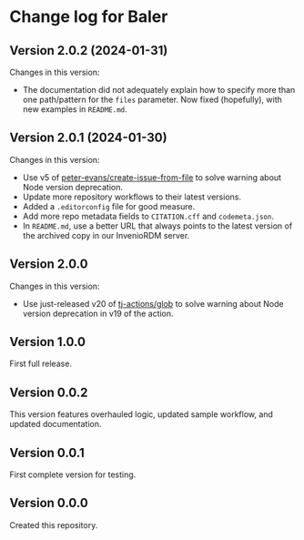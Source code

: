 # Change log for Baler

## Version 2.0.2 (2024-01-31)

Changes in this version:

* The documentation did not adequately explain how to specify more than one path/pattern for the `files` parameter. Now fixed (hopefully), with new examples in `README.md`.


## Version 2.0.1 (2024-01-30)

Changes in this version:

* Use v5 of [peter-evans/create-issue-from-file](https://github.com/peter-evans/create-issue-from-file) to solve warning about Node version deprecation.
* Update more repository workflows to their latest versions.
* Added a `.editorconfig` file for good measure.
* Add more repo metadata fields to `CITATION.cff` and `codemeta.json`.
* In `README.md`, use a better URL that always points to the latest version of the archived copy in our InvenioRDM server.


## Version 2.0.0

Changes in this version:

* Use just-released v20 of [tj-actions/glob](https://github.com/tj-actions/glob) to solve warning about Node version deprecation in v19 of the action.


## Version 1.0.0

First full release.


## Version 0.0.2

This version features overhauled logic, updated sample workflow, and updated documentation.


## Version 0.0.1

First complete version for testing.


## Version 0.0.0

Created this repository.
